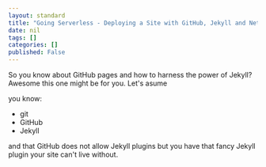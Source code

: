 ```yaml
---
layout: standard
title: "Going Serverless - Deploying a Site with GitHub, Jekyll and Netlify"
date: nil
tags: []
categories: []
published: False
---
```


So you know about GitHub pages and how to harness the power of Jekyll? Awesome this one might be for you. Let's asume

you know: 

- git
- GitHub
- Jekyll

and that GitHub does not allow Jekyll plugins but you have that fancy Jekyll plugin your site can't live without.  





